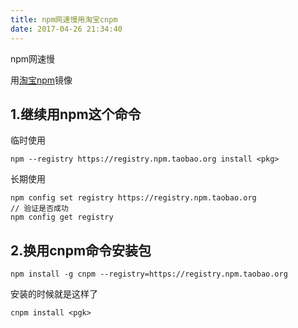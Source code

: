 ```yaml
---
title: npm网速慢用淘宝cnpm
date: 2017-04-26 21:34:40
---
```

npm网速慢

用[淘宝npm](https://npm.taobao.org/)镜像

## 1.继续用npm这个命令

临时使用

~~~
npm --registry https://registry.npm.taobao.org install <pkg>
~~~

长期使用

~~~
npm config set registry https://registry.npm.taobao.org
// 验证是否成功
npm config get registry
~~~

## 2.换用cnpm命令安装包

~~~
npm install -g cnpm --registry=https://registry.npm.taobao.org
~~~

安装的时候就是这样了

~~~
cnpm install <pgk>
~~~
